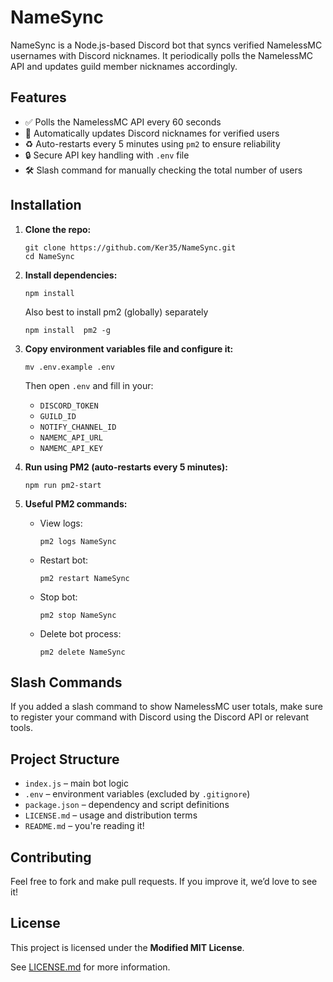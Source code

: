 # NameSync

NameSync is a Node.js-based Discord bot that syncs verified NamelessMC usernames with Discord nicknames. It periodically polls the NamelessMC API and updates guild member nicknames accordingly.

## Features

- ✅ Polls the NamelessMC API every 60 seconds  
- 🔁 Automatically updates Discord nicknames for verified users  
- ♻️ Auto-restarts every 5 minutes using `pm2` to ensure reliability  
- 🔒 Secure API key handling with `.env` file  
- 🛠️ Slash command for manually checking the total number of users

## Installation

1. **Clone the repo:**  
   ```
   git clone https://github.com/Ker35/NameSync.git  
   cd NameSync  
   ```

2. **Install dependencies:**  
   ```
   npm install  
   ```
   
   Also best to install pm2 (globally) separately
   ```
   npm install  pm2 -g
   ```

3. **Copy environment variables file and configure it:**  
   ```
   mv .env.example .env  
   ```  
   Then open `.env` and fill in your:  
   - `DISCORD_TOKEN`  
   - `GUILD_ID`  
   - `NOTIFY_CHANNEL_ID`  
   - `NAMEMC_API_URL`  
   - `NAMEMC_API_KEY`

4. **Run using PM2 (auto-restarts every 5 minutes):**  
   ```
   npm run pm2-start  
   ```

5. **Useful PM2 commands:**  
   - View logs:  
     ```
     pm2 logs NameSync  
     ```
   - Restart bot:  
     ```
     pm2 restart NameSync  
     ```
   - Stop bot:  
     ```
     pm2 stop NameSync  
     ```
   - Delete bot process:  
     ```
     pm2 delete NameSync  
     ```

## Slash Commands

If you added a slash command to show NamelessMC user totals, make sure to register your command with Discord using the Discord API or relevant tools.

## Project Structure

- `index.js` – main bot logic  
- `.env` – environment variables (excluded by `.gitignore`)  
- `package.json` – dependency and script definitions  
- `LICENSE.md` – usage and distribution terms  
- `README.md` – you're reading it!

## Contributing

Feel free to fork and make pull requests. If you improve it, we’d love to see it!

## License

This project is licensed under the **Modified MIT License**.

See [LICENSE.md](LICENSE.md) for more information.